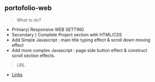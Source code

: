 ## portofolio-web

>What to do? 
+ Primary) Responsive WEB SETTING
+ Secondary ) Complete Project section with HTML/CSS
+ Add Simple Javascript : main title typing effect & scroll down moving effect
+ Add more complex Javascript : page side button effect & construct scroll section effects.

>URL
- [Links](https://wonjunyou.github.io/web-portfolio/)
